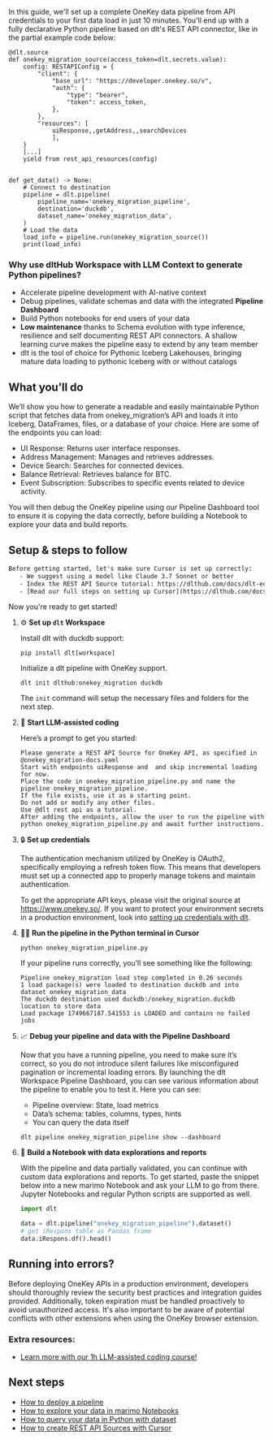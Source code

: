 In this guide, we'll set up a complete OneKey data pipeline from API credentials to your first data load in just 10 minutes. You'll end up with a fully declarative Python pipeline based on dlt's REST API connector, like in the partial example code below:

```python-outcome
@dlt.source
def onekey_migration_source(access_token=dlt.secrets.value):
    config: RESTAPIConfig = {
        "client": {
            "base_url": "https://developer.onekey.so/v",
            "auth": {
                "type": "bearer",
                "token": access_token,
            },
        },
        "resources": [
            uiResponse,,getAddress,,searchDevices
            ],
    }
    [...]
    yield from rest_api_resources(config)


def get_data() -> None:
    # Connect to destination
    pipeline = dlt.pipeline(
        pipeline_name='onekey_migration_pipeline',
        destination='duckdb',
        dataset_name='onekey_migration_data', 
    )
    # Load the data
    load_info = pipeline.run(onekey_migration_source())
    print(load_info) 
```

### Why use dltHub Workspace with LLM Context to generate Python pipelines?

- Accelerate pipeline development with AI-native context
- Debug pipelines, validate schemas and data with the integrated **Pipeline Dashboard**
- Build Python notebooks for end users of your data
- **Low maintenance** thanks to Schema evolution with type inference, resilience and self documenting REST API connectors. A shallow learning curve makes the pipeline easy to extend by any team member
- dlt is the tool of choice for Pythonic Iceberg Lakehouses, bringing mature data loading to pythonic Iceberg with or without catalogs

## What you’ll do

We’ll show you how to generate a readable and easily maintainable Python script that fetches data from onekey_migration’s API and loads it into Iceberg, DataFrames, files, or a database of your choice. Here are some of the endpoints you can load:

- UI Response: Returns user interface responses.
- Address Management: Manages and retrieves addresses.
- Device Search: Searches for connected devices.
- Balance Retrieval: Retrieves balance for BTC.
- Event Subscription: Subscribes to specific events related to device activity.

You will then debug the OneKey pipeline using our Pipeline Dashboard tool to ensure it is copying the data correctly, before building a Notebook to explore your data and build reports.

## Setup & steps to follow

```default
Before getting started, let's make sure Cursor is set up correctly:
   - We suggest using a model like Claude 3.7 Sonnet or better
   - Index the REST API Source tutorial: https://dlthub.com/docs/dlt-ecosystem/verified-sources/rest_api/ and add it to context as **@dlt rest api**
   - [Read our full steps on setting up Cursor](https://dlthub.com/docs/dlt-ecosystem/llm-tooling/cursor-restapi#23-configuring-cursor-with-documentation)
```

Now you're ready to get started!

1. ⚙️ **Set up `dlt` Workspace**
    
    Install dlt with duckdb support:
    ```shell
    pip install dlt[workspace]
    ```

    Initialize a dlt pipeline with OneKey support.
    ```shell
    dlt init dlthub:onekey_migration duckdb
    ```

    The `init` command will setup the necessary files and folders for the next step.
    
2. 🤠 **Start LLM-assisted coding**
    
    Here’s a prompt to get you started:
    
    ```prompt
    Please generate a REST API Source for OneKey API, as specified in @onekey_migration-docs.yaml 
    Start with endpoints uiResponse and  and skip incremental loading for now. 
    Place the code in onekey_migration_pipeline.py and name the pipeline onekey_migration_pipeline. 
    If the file exists, use it as a starting point. 
    Do not add or modify any other files. 
    Use @dlt rest api as a tutorial. 
    After adding the endpoints, allow the user to run the pipeline with python onekey_migration_pipeline.py and await further instructions.
    ```

    
3. 🔒 **Set up credentials** 
    
    The authentication mechanism utilized by OneKey is OAuth2, specifically employing a refresh token flow. This means that developers must set up a connected app to properly manage tokens and maintain authentication.
    
    To get the appropriate API keys, please visit the original source at https://www.onekey.so/.
    If you want to protect your environment secrets in a production environment, look into [setting up credentials with dlt](https://dlthub.com/docs/walkthroughs/add_credentials).
    
4. 🏃‍♀️ **Run the pipeline in the Python terminal in Cursor**
    
    ```shell
    python onekey_migration_pipeline.py
    ```
    
    If your pipeline runs correctly, you’ll see something like the following:
    
    ```shell
    Pipeline onekey_migration load step completed in 0.26 seconds
    1 load package(s) were loaded to destination duckdb and into dataset onekey_migration_data
    The duckdb destination used duckdb:/onekey_migration.duckdb location to store data
    Load package 1749667187.541553 is LOADED and contains no failed jobs
    ```
    
5. 📈 **Debug your pipeline and data with the Pipeline Dashboard**

    Now that you have a running pipeline, you need to make sure it’s correct, so you do not introduce silent failures like misconfigured pagination or incremental loading errors. By launching the dlt Workspace Pipeline Dashboard, you can see various information about the pipeline to enable you to test it. Here you can see:
    - Pipeline overview: State, load metrics
    - Data’s schema: tables, columns, types, hints
    - You can query the data itself
    
    ```shell
    dlt pipeline onekey_migration_pipeline show --dashboard
    ```
    
6. 🐍 **Build a Notebook with data explorations and reports**

    With the pipeline and data partially validated, you can continue with custom data explorations and reports. To get started, paste the snippet below into a new marimo Notebook and ask your LLM to go from there. Jupyter Notebooks and regular Python scripts are supported as well.

    
    ```python
    import dlt

   data = dlt.pipeline("onekey_migration_pipeline").dataset()
   # get iRespons table as Pandas frame
   data.iRespons.df().head()
    ```

## Running into errors?

Before deploying OneKey APIs in a production environment, developers should thoroughly review the security best practices and integration guides provided. Additionally, token expiration must be handled proactively to avoid unauthorized access. It's also important to be aware of potential conflicts with other extensions when using the OneKey browser extension.

### Extra resources:

- [Learn more with our 1h LLM-assisted coding course!](https://www.youtube.com/watch?v=GGid70rnJuM)

## Next steps

- [How to deploy a pipeline](https://dlthub.com/docs/walkthroughs/deploy-a-pipeline)
- [How to explore your data in marimo Notebooks](https://dlthub.com/docs/general-usage/dataset-access/marimo)
- [How to query your data in Python with dataset](https://dlthub.com/docs/general-usage/dataset-access/dataset)
- [How to create REST API Sources with Cursor](https://dlthub.com/docs/dlt-ecosystem/llm-tooling/cursor-restapi)